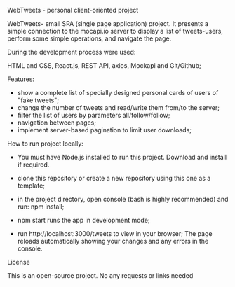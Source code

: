    WebTweets - personal client-oriented project

WebTweets- small SPA (single page application) project. It presents a simple connection to the mocapi.io server to display a list of tweets-users, perform some simple operations, and navigate the page.

During the development process were used:

HTML and CSS,
React.js,
REST API, axios, 
Mockapi and 
Git/Github;

Features:
 - show a complete list of specially designed personal cards of users of "fake tweets";
 - change the number of tweets and read/write them from/to the server;
 - filter the list of users by parameters all/follow/follow;
 - navigation between pages;
 - implement server-based pagination to limit user downloads;

How to run project locally:

- You must have Node.js installed to run this project. Download and install if required.

- clone this repository or create a new repository using this one as a template;

- in the project directory, open console (bash is highly recommended) and run: npm install;

- npm start runs the app in development mode;

- run http://localhost:3000/tweets to view in your browser; The page reloads automatically showing your changes and any errors in the console.

License

This is an open-source project. No any requests or links needed
